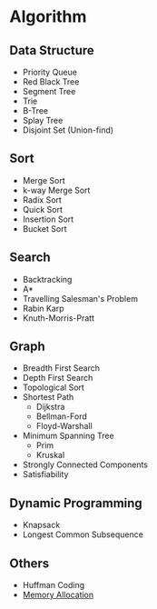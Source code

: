 # Algorithm

## Data Structure
 - Priority Queue
 - Red Black Tree
 - Segment Tree
 - Trie
 - B-Tree
 - Splay Tree
 - Disjoint Set (Union-find)

## Sort
 - Merge Sort
 - k-way Merge Sort
 - Radix Sort
 - Quick Sort
 - Insertion Sort
 - Bucket Sort

## Search
 - Backtracking
 - A*
 - Travelling Salesman's Problem
 - Rabin Karp
 - Knuth-Morris-Pratt

## Graph
 - Breadth First Search
 - Depth First Search
 - Topological Sort
 - Shortest Path
   - Dijkstra
   - Bellman-Ford
   - Floyd-Warshall
 - Minimum Spanning Tree
   - Prim
   - Kruskal
 - Strongly Connected Components
 - Satisfiability


## Dynamic Programming
 - Knapsack
 - Longest Common Subsequence

## Others
 - Huffman Coding
 - [Memory
   Allocation](http://www.cs.cmu.edu/afs/cs/academic/class/15213-s11/www/lectures/20-allocation-advanced.pdf)
